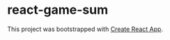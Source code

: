 # react-game-sum

This project was bootstrapped with [Create React App](https://github.com/facebookincubator/create-react-app). 
